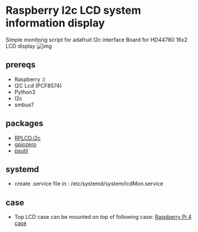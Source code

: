 # Raspberry I2c LCD system information display
Simple monitorig script for adafruit I2c interface Board for HD44780 16x2 LCD display 
![img](https://lh3.googleusercontent.com/pw/AL9nZEWXMHWoEelCvtFAKF2J2CsNtxoc76ZDeaeM3gfG7h7WfhGQTSTiI-L2wdZjnwjHVfS0qhzHU3METutaGuyhUK4c-hSpFLvzQZ2H0WqpHaz-GxG09lgSWS19xjeffaMS3bAx6KvaWTVYJ6Yy_BwpSaiR=w1280-h576-no?authuser=0)

## prereqs
- Raspberry :) 
- I2C Lcd (PCF8574) 
- Python3
- I2c 
- smbus?

## packages 
- [RPLCD.i2c](https://rplcd.readthedocs.io/en/stable/)
- [gpiozero](https://gpiozero.readthedocs.io/en/stable/)
- [psutil](https://psutil.readthedocs.io/en/latest/)

## systemd 
-  create .service file in : /etc/systemd/system/lcdMon.service

## case
- Top LCD case can be mounted on top of following case: [Raspberry Pi 4 case](https://www.thingiverse.com/thing:3714695)
